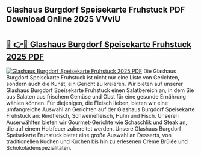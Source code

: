 ## Glashaus Burgdorf Speisekarte Fruhstuck PDF Download Online 2025 VVviU

# <h2><a href="http://gcci5lc.nevu.top/?p=Glashaus+Burgdorf+Speisekarte+Fruhstuck">🔗 👉🔴 Glashaus Burgdorf Speisekarte Fruhstuck 2025 PDF</a></h2>

[![Glashaus Burgdorf Speisekarte Fruhstuck 2025 PDF](https://i.imgur.com/dBaPXMq.png)](http://gcci5lc.nevu.top/?p=Glashaus+Burgdorf+Speisekarte+Fruhstuck)
Die Glashaus Burgdorf Speisekarte Fruhstuck ist nicht nur eine Liste von Gerichten, sondern auch die Kunst, ein Gericht zu kreieren. Wir bieten auf unserer Glashaus Burgdorf Speisekarte Fruhstuck einen Salatbereich an, in dem Sie aus Salaten aus frischem Gemüse und Obst für eine gesunde Ernährung wählen können. Für diejenigen, die Fleisch lieben, bieten wir eine umfangreiche Auswahl an Gerichten auf der Glashaus Burgdorf Speisekarte Fruhstuck an: Rindfleisch, Schweinefleisch, Huhn und Fisch. Unseren Auserwählten bieten wir Gourmet-Gerichte wie Schaschlik und Steak an, die auf einem Holzfeuer zubereitet werden. Unsere Glashaus Burgdorf Speisekarte Fruhstuck bietet eine große Auswahl an Desserts, von traditionellen Kuchen und Kuchen bis hin zu erlesenen Crème Brûlée und Schokoladenspezialitäten.

